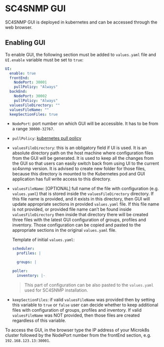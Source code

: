 # SC4SNMP GUI

SC4SNMP GUI is deployed in kubernetes and can be accessed through the web browser.

## Enabling GUI

To enable GUI, the following section must be added to `values.yaml` file and `UI.enable` variable must be set to `true`:

```yaml
UI:
  enable: true
  frontEnd:
    NodePort: 30001
    pullPolicy: "Always"
  backEnd:
    NodePort: 30002
    pullPolicy: "Always"
  valuesFileDirectory: ""
  valuesFileName: ""
  keepSectionFiles: true
```
- `NodePort`: port number on which GUI will be accessible. It has to be from a range `30000-32767`.
- `pullPolicy`: [kubernetes pull policy](https://kubernetes.io/docs/concepts/containers/images/#image-pull-policy)
- `valuesFileDirectory`: this is an obligatory field if UI is used. It is an absolute directory path on the host machine where configuration files from the GUI will be generated. It is used to keep all the changes from the GUI so that users can easily switch back from using UI to the current sc4snmp version. It is advised to create new folder for those files, because this directory is mounted to the Kubernetes pod and GUI application has full write access to this directory.
- `valuesFileName`: [OPTIONAL] full name of the file with configuration (e.g. `values.yaml`) that is stored inside the `valuesFileDirectory` directory. If this file name is provided, and it exists in this directory, then GUI will update appropriate sections in provided `values.yaml` file. If this file name is not provided, or provided file name can’t be found inside `valuesFileDirectory` then inside that directory there will be created three files with the latest GUI configuration of groups, profiles and inventory. Those configuration can be copied and pasted to the appropriate sections in the original `values.yaml` file.

  Template of initial `values.yaml`:

    ```yaml
    scheduler:
      profiles: |
    
      groups: |
    
    poller:
      inventory: |-
    ```
  > This part of configuration can be also pasted to the `values.yaml` used for SC4SNMP installation.

- `keepSectionFiles`:  if valid `valuesFileName` was provided then by setting this variable to `true` or `false` user can decide whether to keep additional files with configuration of groups, profiles and inventory. If valid `valuesFileName` was NOT provided, then those files are created regardless of this variable.


To access the GUI, in the browser type the IP address of your Microk8s cluster followed by the NodePort number from the frontEnd section, e.g. `192.168.123.13:30001`.



